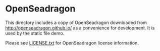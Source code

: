 # OpenSeadragon

This directory includes a copy of OpenSeadragon downloaded from
<http://openseadragon.github.io/> as a convenience for development.
It is used by the static file demo.

Please see [LICENSE.txt](LICENSE.txt) for OpenSeadragon license information.
